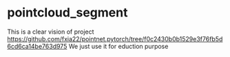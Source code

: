 # pointcloud_segment
This is a clear vision of project https://github.com/fxia22/pointnet.pytorch/tree/f0c2430b0b1529e3f76fb5d6cd6ca14be763d975 
We just use it for eduction purpose 
